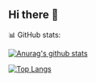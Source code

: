 ## Hi there 👋

📊 GitHub stats:

[![Anurag's github stats](https://github-readme-stats.vercel.app/api?username=SaidQT)](https://github.com/SaidQT)

[![Top Langs](https://github-readme-stats.vercel.app/api/top-langs/?username=SaidQT&layout=compact&theme=radical)](https://github.com/SaidQT)


